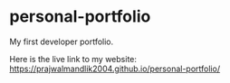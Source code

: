 # personal-portfolio
My first developer portfolio.

Here is the live link to my website: https://prajwalmandlik2004.github.io/personal-portfolio/

